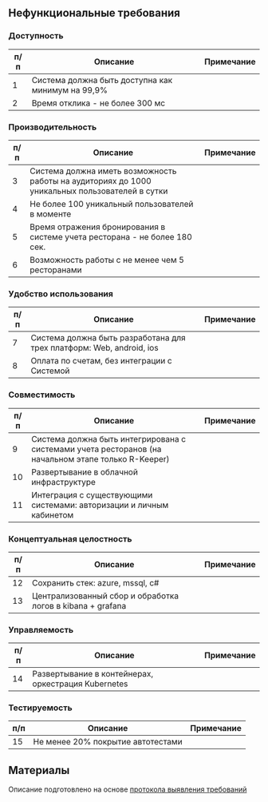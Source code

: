 ## Нефункциональные требования

### Доступность

| п/п | Описание | Примечание  |
| --- | --- | --- |
| 1   | Система должна быть доступна как минимум на 99,9%||
| 2   | Время отклика - не более 300 мс||

### Производительность

| п/п | Описание | Примечание  |
| --- | --- | --- |
| 3   | Система должна иметь возможность работы на аудиториях до 1000 уникальных пользователей в сутки||
| 4   | Не более 100 уникальный пользователей в моменте||
| 5  | Время отражения бронирования в системе учета ресторана - не более 180 сек.||
| 6 | Возможность работы с не менее чем 5 ресторанами||

### Удобство использования

| п/п | Описание | Примечание  |
| --- | --- | --- |
| 7   | Система должна быть разработана для трех платформ: Web, android, ios ||
| 8   | Оплата по счетам, без интеграции с Системой||

### Совместимость

| п/п | Описание | Примечание  |
| --- | --- | --- |
| 9   | Система должна быть интегрирована с системами учета ресторанов (на начальном этапе только R-Keeper) ||
| 10  | Развертывание в облачной инфраструктуре ||
| 11  | Интеграция с существующими системами: авторизации и личным кабинетом||

### Концептуальная целостность

| п/п | Описание | Примечание  |
| --- | --- | --- |
| 12  | Сохранить стек: azure, mssql, c#||
| 13  | Централизованный сбор и обработка логов в kibana + grafana||

### Управляемость

| п/п | Описание | Примечание  |
| --- | --- | --- |
| 14  | Развертывание в контейнерах, оркестрация Kubernetes||

### Тестируемость

| п/п | Описание | Примечание  |
| --- | --- | --- |
| 15 | Не менее 20% покрытие автотестами ||

## Материалы

Описание подготовлено на основе [протокола выявления требований](https://docs.google.com/document/d/1aPl-aG3rSIgHv0BMZC-2WxHjTCtiXMhu/edit#)